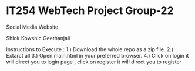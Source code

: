 # IT254 WebTech Project Group-22 #
Social Media Website 

Shlok 
Kowshic
Geethanjali

Instructions to Execute :
1.) Download the whole repo as a zip file.
2.) Extarct all
3.) Open main.html in your preferred browser.
4.) Click on login it will direct you to login page , click on register it will direct you to register

